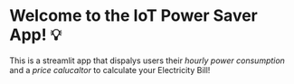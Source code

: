 # Welcome to the IoT Power Saver App! 💡

This is a streamlit app that dispalys users their *hourly power consumption* and a *price calucaltor* to calculate your Electricity Bill!



